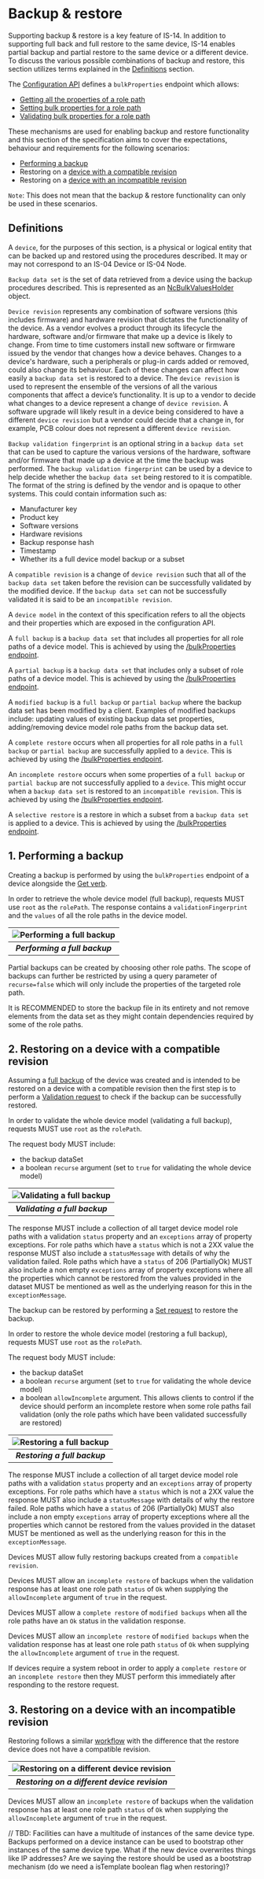 # Backup & restore

Supporting backup & restore is a key feature of IS-14. In addition to supporting full back and full restore to the same device, IS-14 enables partial backup and partial restore to the same device or a different device. To discuss the various possible combinations of backup and restore, this section utilizes terms explained in the [Definitions](#definitions) section.

The [Configuration API](https://specs.amwa.tv/is-14/branches/v1.0-dev/APIs/ConfigurationAPI.html) defines a `bulkProperties` endpoint which allows:

- [Getting all the properties of a role path](https://specs.amwa.tv/is-14/branches/v1.0-dev/docs/API_requests.html#getting-all-the-properties-of-a-role-path)
- [Setting bulk properties for a role path](https://specs.amwa.tv/is-14/branches/v1.0-dev/docs/API_requests.html#setting-bulk-properties-for-a-role-path)
- [Validating bulk properties for a role path](https://specs.amwa.tv/is-14/branches/v1.0-dev/docs/API_requests.html#validating-bulk-properties-for-a-role-path)

These mechanisms are used for enabling backup and restore functionality and this section of the specification aims to cover the expectations, behaviour and requirements for the following scenarios:

- [Performing a backup](#1-performing-a-backup)
- Restoring on a [device with a compatible revision](#2-restoring-on-a-device-with-a-compatible-revision)
- Restoring on a [device with an incompatible revision](#3-restoring-on-a-device-with-an-incompatible-revision)

`Note`: This does not mean that the backup & restore functionality can only be used in these scenarios.

## Definitions

A `device`, for the purposes of this section, is a physical or logical entity that can be backed up and restored using the procedures described. It may or may not correspond to an IS-04 Device or IS-04 Node.

`Backup data set` is the set of data retrieved from a device using the backup procedures described. This is represented as an [NcBulkValuesHolder](https://specs.amwa.tv/nmos-control-feature-sets/branches/publish-device-configuration/device-configuration/#ncbulkvaluesholder) object.

`Device revision` represents any combination of software versions (this includes firmware) and hardware revision that dictates the functionality of the device. As a vendor evolves a product through its lifecycle the hardware, software and/or firmware that make up a device is likely to change. From time to time customers install new software or firmware issued by the vendor that changes how a device behaves. Changes to a device's hardware, such a peripherals or plug-in cards added or removed, could also change its behaviour. Each of these changes can affect how easily a `backup data set` is restored to a device. The `device revision` is used to represent the ensemble of the versions of all the various components that affect a device’s functionality. It is up to a vendor to decide what changes to a device represent a change of `device revision`. A software upgrade will likely result in a device being considered to have a different `device revision` but a vendor could decide that a change in, for example, PCB colour does not represent a different `device revision`.

`Backup validation fingerprint` is an optional string in a `backup data set` that can be used to capture the various versions of the hardware, software and/or firmware that made up a device at the time the backup was performed. The `backup validation fingerprint` can be used by a device to help decide whether the `backup data set` being restored to it is compatible. The format of the string is defined by the vendor and is opaque to other systems. This could contain information such as:

- Manufacturer key
- Product key
- Software versions
- Hardware revisions
- Backup response hash
- Timestamp
- Whether its a full device model backup or a subset

A `compatible revision` is a change of `device revision` such that all of the `backup data set` taken before the revision can be successfully validated by the modified device. If the `backup data set` can not be successfully validated it is said to be an `incompatible revision`.

A `device model` in the context of this specification refers to all the objects and their properties which are exposed in the configuration API.

A `full backup` is a `backup data set` that includes all properties for all role paths of a device model. This is achieved by using the [/bulkProperties endpoint](https://specs.amwa.tv/is-14/branches/v1.0-dev/docs/API_requests.html#getting-all-the-properties-of-a-role-path).

A `partial backup` is a `backup data set` that includes only a subset of role paths of a device model. This is achieved by using the [/bulkProperties endpoint](https://specs.amwa.tv/is-14/branches/v1.0-dev/docs/API_requests.html#getting-all-the-properties-of-a-role-path).

A `modified backup` is a `full backup` or `partial backup` where the backup data set has been modified by a client. Examples of modified backups include: updating values of existing backup data set properties, adding/removing device model role paths from the backup data set.

A `complete restore` occurs when all properties for all role paths in a `full backup` or `partial backup` are successfully applied to a `device`. This is achieved by using the [/bulkProperties endpoint](https://specs.amwa.tv/is-14/branches/v1.0-dev/docs/API_requests.html#setting-bulk-properties-for-a-role-path).

An `incomplete restore` occurs when some properties of a `full backup` or `partial backup` are not successfully applied to a `device`. This might occur when a `backup data set` is restored to an `incompatible revision`. This is achieved by using the [/bulkProperties endpoint](https://specs.amwa.tv/is-14/branches/v1.0-dev/docs/API_requests.html#setting-bulk-properties-for-a-role-path).

A `selective restore` is a restore in which a subset from a `backup data set` is applied to a device. This is achieved by using the [/bulkProperties endpoint](https://specs.amwa.tv/is-14/branches/v1.0-dev/docs/API_requests.html#setting-bulk-properties-for-a-role-path).

## 1. Performing a backup

Creating a backup is performed by using the `bulkProperties` endpoint of a device alongside the [Get verb](https://specs.amwa.tv/is-14/branches/v1.0-dev/docs/API_requests.html#getting-all-the-properties-of-a-role-path).

In order to retrieve the whole device model (full backup), requests MUST use `root` as the `rolePath`. The response contains a `validationFingerprint` and the `values` of all the role paths in the device model.

| ![Performing a full backup](images/performing-full-backup.png) |
|:--:|
| _**Performing a full backup**_ |

Partial backups can be created by choosing other role paths. The scope of backups can further be restricted by using a query parameter of `recurse=false` which will only include the properties of the targeted role path.

It is RECOMMENDED to store the backup file in its entirety and not remove elements from the data set as they might contain dependencies required by some of the role paths.

## 2. Restoring on a device with a compatible revision

Assuming a [full backup](#1-performing-a-backup) of the device was created and is intended to be restored on a device with a compatible revision then the first step is to perform a [Validation request](https://specs.amwa.tv/is-14/branches/v1.0-dev/docs/API_requests.html#validating-bulk-properties-for-a-role-path) to check if the backup can be successfully restored.

In order to validate the whole device model (validating a full backup), requests MUST use `root` as the `rolePath`.

The request body MUST include:

- the backup dataSet
- a boolean `recurse` argument (set to `true` for validating the whole device model)

| ![Validating a full backup](images/validating-full-backup.png) |
|:--:|
| _**Validating a full backup**_ |

The response MUST include a collection of all target device model role paths with a validation `status` property and an `exceptions` array of property exceptions. For role paths which have a `status` which is not a 2XX value the response MUST also include a `statusMessage` with details of why the validation failed. Role paths which have a `status` of 206 (PartiallyOk) MUST also include a non empty `exceptions` array of property exceptions where all the properties which cannot be restored from the values provided in the dataset MUST be mentioned as well as the underlying reason for this in the `exceptionMessage`.

The backup can be restored by performing a [Set request](https://specs.amwa.tv/is-14/branches/v1.0-dev/docs/API_requests.html#setting-bulk-properties-for-a-role-path) to restore the backup.

In order to restore the whole device model (restoring a full backup), requests MUST use `root` as the `rolePath`.

The request body MUST include:

- the backup dataSet
- a boolean `recurse` argument (set to `true` for validating the whole device model)
- a boolean `allowIncomplete` argument. This allows clients to control if the device should perform an incomplete restore when some role paths fail validation (only the role paths which have been validated successfully are restored)

| ![Restoring a full backup](images/restoring-full-backup.png) |
|:--:|
| _**Restoring a full backup**_ |

The response MUST include a collection of all target device model role paths with a validation `status` property and an `exceptions` array of property exceptions. For role paths which have a `status` which is not a 2XX value the response MUST also include a `statusMessage` with details of why the restore failed. Role paths which have a `status` of 206 (PartiallyOk) MUST also include a non empty `exceptions` array of property exceptions where all the properties which cannot be restored from the values provided in the dataset MUST be mentioned as well as the underlying reason for this in the `exceptionMessage`.

Devices MUST allow fully restoring backups created from a `compatible revision`.

Devices MUST allow an `incomplete restore` of backups when the validation response has at least one role path `status` of `Ok` when supplying the `allowIncomplete` argument of `true` in the request.

Devices MUST allow a `complete restore` of `modified backups` when all the role paths have an `Ok` status in the validation response.

Devices MUST allow an `incomplete restore` of `modified backups` when the validation response has at least one role path `status` of `Ok` when supplying the `allowIncomplete` argument of `true` in the request.

If devices require a system reboot in order to apply a `complete restore` or an `incomplete restore` then they MUST perform this immediately after responding to the restore request.

## 3. Restoring on a device with an incompatible revision

Restoring follows a similar [workflow](#2-restoring-on-a-device-with-a-compatible-revision) with the difference that the restore device does not have a compatible revision.

| ![Restoring on a different device revision](images/restoring-same-dev-different-dev-rev.png) |
|:--:|
| _**Restoring on a different device revision**_ |

Devices MUST allow an `incomplete restore` of backups when the validation response has at least one role path `status` of `Ok` when supplying the `allowIncomplete` argument of `true` in the request.

// TBD: Facilities can have a multitude of instances of the same device type. Backups performed on a device instance can be used to bootstrap other instances of the same device type. What if the new device overwrites things like IP addresses? Are we saying the restore should be used as a bootstrap mechanism (do we need a isTemplate boolean flag when restoring)?
